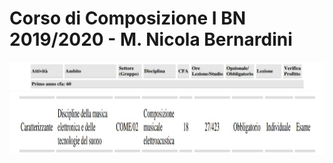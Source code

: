 Corso di Composizione I BN 2019/2020 - M. Nicola Bernardini
==========

<img src="https://github.com/SMERM/BN-Velitchkova/blob/master/Programma%20di%20studi/intestazione.jpeg" weight="100">

<img src="https://github.com/SMERM/BN-Velitchkova/blob/master/Programma%20di%20studi/composizione_IBN.jpeg" height="100">
